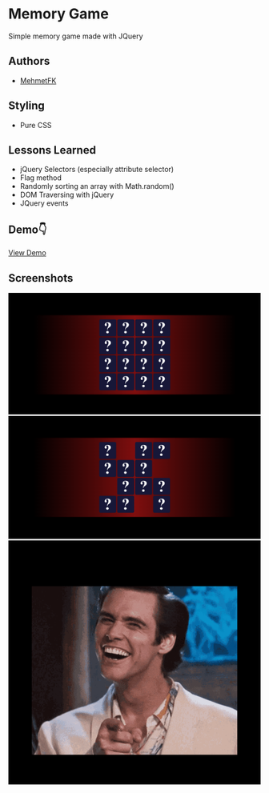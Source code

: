 # Memory Game

Simple memory game made with JQuery

## Authors

- [MehmetFK](https://www.github.com/octokatherine)


## Styling

- Pure CSS


## Lessons Learned

- jQuery Selectors (especially attribute selector)
- Flag method 
- Randomly sorting an array with Math.random()
- DOM Traversing with jQuery
- JQuery events
## Demo👇

[View Demo](https://hacigustav.github.io/Memory-Game/)


## Screenshots

![App Screenshot](https://github.com/HaciGustav/Memory-Game/blob/main/img/demo1.png)
![App Screenshot](https://github.com/HaciGustav/Memory-Game/blob/main/img/demo2.png)
![App Screenshot](https://github.com/HaciGustav/Memory-Game/blob/main/img/demo-win.png)
